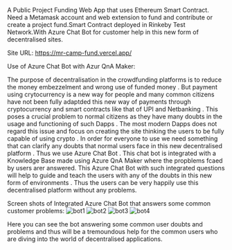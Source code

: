 A Public Project Funding Web App that uses Ethereum Smart Contract. Need a Metamask account and web extension to fund and contribute or create a project fund.Smart Contract deployed in Rinkeby Test Network.With Azure Chat Bot for customer help in this new form of decentralised sites.

Site URL: https://mr-camp-fund.vercel.app/

Use of Azure Chat Bot with Azur QnA Maker:

  The purpose of decentralisation in the crowdfunding platforms is to reduce the money embezzelment and wrong use of funded money . But payment using crytocurrency is  a new way for people and many common citizens have not been fully adaptded this new way of payments through cryptocurrency and smart contracts like that of UPI and Netbanking . This poses a crucial problem to normal citizens as they have many doubts in the usage and functioning of such Dapps . The most modern Dapps does not regard this issue and focus on creating the site thinking the users to be fully capable of using crypto . In order for everyone to use we need something that can clarify any doubts that normal users face in this new decentralised platform . Thus we use Azure Chat Bot . This chat bot is integrated with a Knowledge Base made using Azure QnA Maker where the propblems fcaed by users arer answered. This Azure Chat Bot with such integrated questions will help to guide and teach the users with any of the doubts in this new form of environments . Thus the users can be very happily use this decentralised platform without any problems.
  
  Screen shots of Integrated Azure Chat Bot that answers some common customer problems:
![bot1](https://user-images.githubusercontent.com/58110802/156867749-8b97f31f-718c-4bd7-96c2-c85cb3076e89.jpg)
![bot2](https://user-images.githubusercontent.com/58110802/156867759-6987014d-e61a-431e-8ebd-3a5ef0887ed9.jpg)
![bot3](https://user-images.githubusercontent.com/58110802/156867765-db6eaec9-26ee-4ee6-adc5-a6df598601b7.jpg)
![bot4](https://user-images.githubusercontent.com/58110802/156867769-0947b744-cf12-4618-8f79-53f398646420.jpg)


Here you can see the bot answering some common user doubts and problems and thus will be a tremoundous help for the common users who are diving into the world of decentralised applications.

